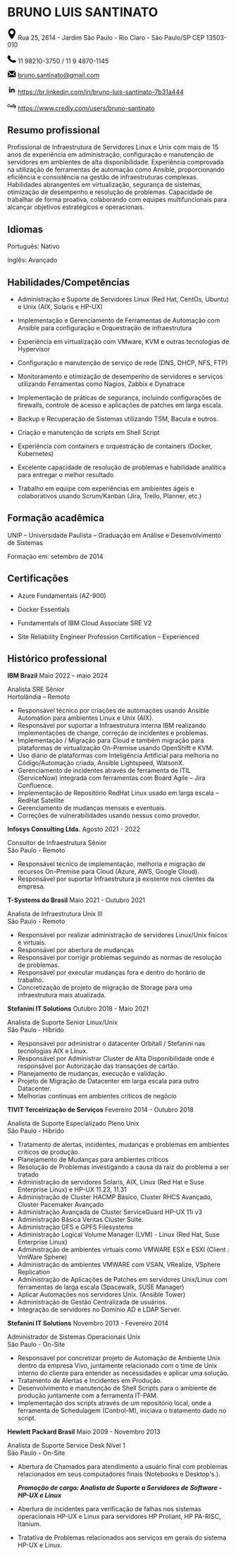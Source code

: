  
# BRUNO LUIS SANTINATO
 
<img src="images/location.png" alt="drawing" width="20"/> Rua 25, 2614 - Jardim São Paulo - Rio Claro - São Paulo/SP CEP 13503-010

<img src="images/phone.png" alt="drawing" width="20"/> 11 98210-3750 / 11 9 4870-1145

<img src="images/mail.png" alt="drawing" width="20"/> <bruno.santinato@gmail.com>

<img src="images/linkedin-logo.png" alt="drawing" width="20"/> <https://br.linkedin.com/in/bruno-luis-santinato-7b31a444>

<img src="images/credly_logo_icon.png" alt="drawing" width="20"/> <https://www.credly.com/users/bruno-santinato>

## Resumo profissional
Profissional de Infraestrutura de Servidores Linux e Unix com mais de 15 anos de experiência em administração, configuração e manutenção de servidores em ambientes de alta disponibilidade. Experiência comprovada na utilização de ferramentas de automação como Ansible, proporcionando eficiência e consistência na gestão de infraestruturas complexas. Habilidades abrangentes em virtualização, segurança de sistemas, otimização de desempenho e resolução de problemas. Capacidade de trabalhar de forma proativa, colaborando com equipes multifuncionais para alcançar objetivos estratégicos e operacionais.
## Idiomas

Português: Nativo

Inglês: Avançado
## Habilidades/Competências

- Administração e Suporte de Servidores Linux (Red Hat, CentOs, Ubuntu) e Unix (AIX, Solaris e HP-UX)

- Implementação e Gerenciamento de Ferramentas de Automação com Ansible para configuração e Orquestração de infraestrutura

- Experiência em virtualização com VMware, KVM e outras tecnologias de Hypervisor

- Configuração e manutenção de serviço de rede (DNS, DHCP, NFS, FTP)

- Monitoramento e otimização de desempenho de servidores e serviços utilizando Ferramentas como Nagios, Zabbix e Dynatrace

- Implementação de práticas de segurança, incluindo configurações de firewalls, controle de acesso e aplicações de patches em larga escala.

- Backup e Recuperação de Sistemas utilizando TSM, Bacula e outros.

- Criação e manutenção de scripts em Shell Script 

- Experiência com containers e orquestração de containers (Docker, Kubernetes)

- Excelente capacidade de resolução de problemas e habilidade analítica para entregar o melhor resultado

- Trabalho em equipe com experiências em ambientes ágeis e colaborativos usando Scrum/Kanban (Jira, Trello, Planner, etc.)


## Formação acadêmica
UNIP – Universidade Paulista – Graduação em Análise e Desenvolvimento de Sistemas

Formação em: setembro de 2014
## Certificações
- Azure Fundamentals (AZ-900)

- Docker Essentials

- Fundamentals of IBM Cloud Associate SRE V2

- Site Reliability Engineer Profession Certification – Experienced

## Histórico professional
**IBM Brazil** Maio 2022 – maio 2024

Analista SRE Sênior  
Hortolândia – Remoto

- Responsável técnico por criações de automações usando Ansible Automation para ambientes Linux e Unix (AIX).
- Responsável por suportar a Infraestrutura interna IBM realizando implementações de change, correção de incidentes e problemas.
- Implementação / Migração para Cloud e também migração para plataformas de virtualização On-Premise usando OpenShift e KVM.
- Uso diário de plataformas com Inteligência Artificial para melhoria no Código/Automação criada, Ansible Lightspeed, WatsonX.
- Gerenciamento de incidentes através de ferramenta de ITIL (ServiceNow) integrada com ferramentas com Board Agile – Jira Confluence.
- Implementação de Repositório RedHat Linux usado em larga escala – RedHat Satellite 
- Gerenciamento de mudanças mensais e eventuais.
- Correções de vulnerabilidades usando nessus como provedor.

**Infosys Consulting Ltda.** Agosto 2021 - 2022 

Consultor de Infraestrutura Sênior  
São Paulo - Remoto

- Responsável técnico de implementação, melhoria e migração de recursos On-Premise para Cloud (Azure, AWS, Google Cloud).
- Responsável por suportar Infraestrutura já existente nos clientes da empresa.

**T-Systems do Brasil** Maio 2021 - Outubro 2021 

Analista de Infraestrutura Unix III  
São Paulo - Remoto

- Responsável por realizar administração de servidores Linux/Unix físicos e virtuais.
- Responsável por abertura de mudanças
- Responsável por corrigir problemas seguindo as normas de resolução de problemas.
- Responsável por executar mudanças fora e dentro do horário de trabalho.
- Concretização de projeto de migração de Storage para uma infraestrutura mais atualizada.

**Stefanini IT Solutions** Outubro 2018 - Maio 2021 

Analista de Suporte Senior Linux/Unix  
São Paulo - Híbrido

- Responsável por administrar o datacenter Orbitall / Stefanini nas tecnologias AIX e Linux.
- Responsável por Administrar Cluster de Alta Disponibilidade onde é responsável por Autorização das transações de cartão.
- Planejamento de mudanças, execução e validação.
- Projeto de Migração de Datacenter em larga escala para outro Datacenter.
- Melhorias continuas em ambientes críticos de negócio

**TIVIT Terceirização de Serviços** Fevereiro 2014 - Outubro 2018 

Analista de Suporte Especializado Pleno Unix  
São Paulo - Híbrido

- Tratamento de alertas, incidentes, mudanças e problemas em ambientes críticos de produção.
- Planejamento de Mudanças para ambientes críticos
- Resolução de Problemas investigando a causa da raiz do problema a ser tratado
- Administração de servidores Solaris, AIX, Linux (Red Hat e Suse Enterprise Linux) e HP-UX 11.23, 11.31
- Administração de Cluster HACMP Básico, Cluster RHCS Avançado, Cluster Pacemaker Avançado
- Administração Avançada de Cluster ServiceGuard HP-UX 11i v3
- Administração Básica Veritas Cluster Suite.
- Administração GFS e GPFS Filesystems
- Administração Logical Volume Manager (LVM) - Linux (Red Hat, Suse Enterprise Linux)
- Administração de ambientes virtuais como VMWARE ESX e ESXI (Client : VmWare Sphere)
- Administração de ambientes VMWARE com VSAN, VRealize, VSphere Replication
- Administração de Aplicações de Patches em servidores Unix/Linux com ferramentas de larga escala (Spacewalk, SUSE Manager)
- Aplicar Automações nos servidores Unix. (Ansible Tower)
- Administração de Gestão Centralizada de usuários.
- Integração de servidores no Domínio AD e LDAP Server.

**Stefanini IT Solutions** Novembro 2013 - Fevereiro 2014 

Administrador de Sistemas Operacionais Unix  
São Paulo - On-Site

- Responsável por concretizar projeto de Automação de Ambiente Unix dentro da empresa Vivo, juntamente relacionado com o time de Unix interno do cliente para entender as necessidades e aplicar uma solução.
- Tratamento de Alertas e Incidentes em Produção.
- Desenvolvimento e manutenção de Shell Scripts para o ambiente de produção juntamente com a ferramenta IT-PAM.
- Implementação dos scripts através de um repositório local, onde a ferramenta de Schedulagem (Control-M), iniciava o tratamento dado no script.

**Hewlett Packard Brasil** Maio 2009 - Novembro 2013

Analista de Suporte Service Desk Nível 1  
São Paulo - On-Site

- Abertura de Chamados para atendimento a usuário final com problemas relacionados em seus computadores finais (Notebooks e Desktop's.).

  ***Promoção de cargo: Analista de Suporte a Servidores de Software - HP-UX e Linux***
- Abertura de incidentes para verificação de falhas nos sistemas operacionais HP-UX e Linux para servidores HP Proliant, HP PA-RISC, Itanium.
- Tratativa de Problemas relacionados aos serviços em gerais do sistema HP-UX e Linux.